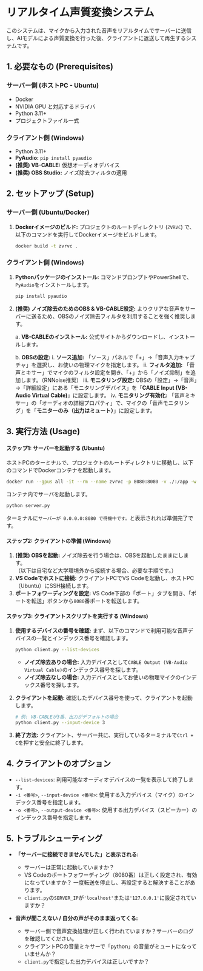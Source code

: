 # リアルタイム声質変換システム

このシステムは、マイクから入力された音声をリアルタイムでサーバーに送信し、AIモデルによる声質変換を行った後、クライアントに返送して再生するシステムです。

## 1. 必要なもの (Prerequisites)

### サーバー側 (ホストPC - Ubuntu)
- Docker
- NVIDIA GPU と対応するドライバ
- Python 3.11+
- プロジェクトファイル一式

### クライアント側 (Windows)
- Python 3.11+
- **PyAudio:** `pip install pyaudio`
- **(推奨) VB-CABLE:** 仮想オーディオデバイス
- **(推奨) OBS Studio:** ノイズ除去フィルタの適用

## 2. セットアップ (Setup)

### サーバー側 (Ubuntu/Docker)

1.  **Dockerイメージのビルド:**
    プロジェクトのルートディレクトリ (`ZVRVC`) で、以下のコマンドを実行してDockerイメージをビルドします。
    ```bash
    docker build -t zvrvc .
    ```

### クライアント側 (Windows)

1.  **Pythonパッケージのインストール:**
    コマンドプロンプトやPowerShellで、`PyAudio`をインストールします。
    ```bash
    pip install pyaudio
    ```

2.  **(推奨) ノイズ除去のためのOBS & VB-CABLE設定:**
    よりクリアな音声をサーバーに送るため、OBSのノイズ除去フィルタを利用することを強く推奨します。

    a. **VB-CABLEのインストール:** 公式サイトからダウンロードし、インストールします。
    
    b. **OBSの設定:**
        i. **ソース追加:** 「ソース」パネルで「+」→「音声入力キャプチャ」を選択し、お使いの物理マイクを指定します。
        ii. **フィルタ追加:** 「音声ミキサー」でマイクのフィルタ設定を開き、「+」から「ノイズ抑制」を追加します。（RNNoise推奨）
        iii. **モニタリング設定:** OBSの「設定」→「音声」→「詳細設定」にある「モニタリングデバイス」を「**CABLE Input (VB-Audio Virtual Cable)**」に設定します。
        iv. **モニタリング有効化:** 「音声ミキサー」の「オーディオの詳細プロパティ」で、マイクの「音声モニタリング」を「**モニターのみ（出力はミュート）**」に設定します。

## 3. 実行方法 (Usage)

#### ステップ1: サーバーを起動する (Ubuntu)

ホストPCのターミナルで、プロジェクトのルートディレクトリに移動し、以下のコマンドでDockerコンテナを起動します。

```bash
docker run --gpus all -it --rm --name zvrvc -p 8080:8080 -v ./:/app -w /app zvrvc
```

コンテナ内でサーバを起動します。
```bash
python server.py
```

ターミナルに`サーバーが 0.0.0.0:8080 で待機中です。`と表示されれば準備完了です。

#### ステップ2: クライアントの準備 (Windows)

1.  **(推奨) OBSを起動:** ノイズ除去を行う場合は、OBSを起動したままにします。\
（以下は自宅など大学環境外から接続する場合、必要な手順です。）
2.  **VS Codeでホストに接続:** クライアントPCでVS Codeを起動し、ホストPC（Ubuntu）にSSH接続します。
3.  **ポートフォワーディングを設定:** VS Code下部の「ポート」タブを開き、「ポートを転送」ボタンから`8080`番ポートを転送します。

#### ステップ3: クライアントスクリプトを実行する (Windows)

1.  **使用するデバイスの番号を確認:**
    まず、以下のコマンドで利用可能な音声デバイスの一覧とインデックス番号を確認します。
    ```bash
    python client.py --list-devices
    ```
    * **ノイズ除去ありの場合:** 入力デバイスとして`CABLE Output (VB-Audio Virtual Cable)`のインデックス番号を探します。
    * **ノイズ除去なしの場合:** 入力デバイスとしてお使いの物理マイクのインデックス番号を探します。

2.  **クライアントを起動:**
    確認したデバイス番号を使って、クライアントを起動します。
    ```bash
    # 例: VB-CABLEが3番、出力がデフォルトの場合
    python client.py --input-device 3
    ```

3.  **終了方法:**
    クライアント、サーバー共に、実行しているターミナルで`Ctrl + C`を押すと安全に終了します。

## 4. クライアントのオプション

-   `--list-devices`: 利用可能なオーディオデバイスの一覧を表示して終了します。
-   `-i <番号>`, `--input-device <番号>`: 使用する入力デバイス（マイク）のインデックス番号を指定します。
-   `-o <番号>`, `--output-device <番号>`: 使用する出力デバイス（スピーカー）のインデックス番号を指定します。

## 5. トラブルシューティング

-   **「サーバーに接続できませんでした」と表示される:**
    -   サーバーは正常に起動していますか？
    -   VS Codeのポートフォワーディング（8080番）は正しく設定され、有効になっていますか？ 一度転送を停止し、再設定すると解決することがあります。
    -   `client.py`の`SERVER_IP`が`'localhost'`または`'127.0.0.1'`に設定されていますか？

-   **音声が聞こえない / 自分の声がそのまま返ってくる:**
    -   サーバー側で音声変換処理が正しく行われていますか？サーバーのログを確認してください。
    -   クライアントPCの音量ミキサーで「python」の音量がミュートになっていませんか？
    -   `client.py`で指定した出力デバイスは正しいですか？
